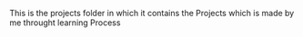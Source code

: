 This is the projects folder in which it contains the Projects which is made by me throught learning Process
